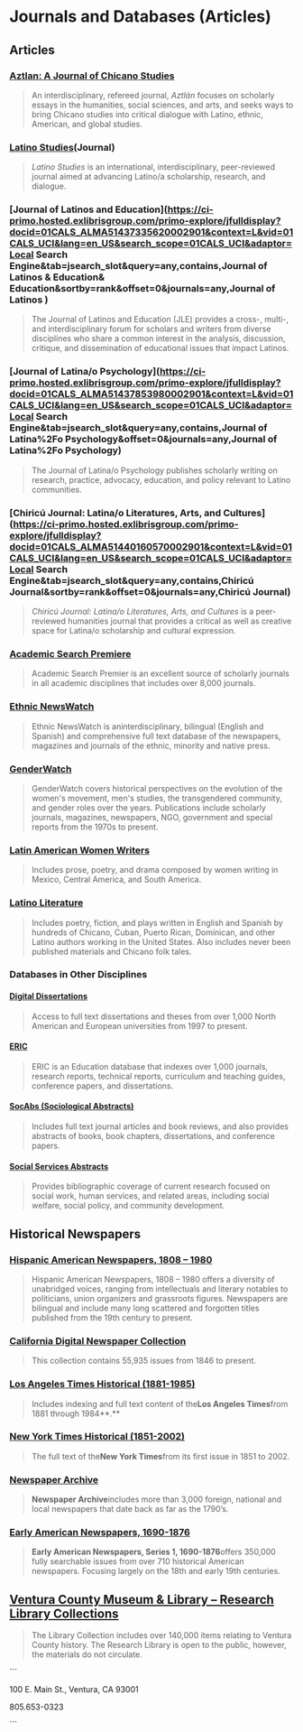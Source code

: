 # Journals and Databases \(Articles\)

## Articles

### [Aztlan: A Journal of Chicano Studies](http://www.ingentaconnect.com.summit.csuci.edu:2048/content/csrc/aztlan)

> An interdisciplinary, refereed journal, _Aztlán_ focuses on scholarly essays in the humanities, social sciences, and arts, and seeks ways to bring Chicano studies into critical dialogue with Latino, ethnic, American, and global studies.

### [Latino Studies](http://search.proquest.com.summit.csuci.edu:2048/publication/43954)\(Journal\)

> _Latino Studies_ is an international, interdisciplinary, peer-reviewed journal aimed at advancing Latino/a scholarship, research, and dialogue.

### [Journal of Latinos and Education](https://ci-primo.hosted.exlibrisgroup.com/primo-explore/jfulldisplay?docid=01CALS_ALMA51437335620002901&context=L&vid=01CALS_UCI&lang=en_US&search_scope=01CALS_UCI&adaptor=Local Search Engine&tab=jsearch_slot&query=any,contains,Journal of Latinos & Education& Education&sortby=rank&offset=0&journals=any,Journal of Latinos )

> The Journal of Latinos and Education \(JLE\) provides a cross-, multi-, and interdisciplinary forum for scholars and writers from diverse disciplines who share a common interest in the analysis, discussion, critique, and dissemination of educational issues that impact Latinos.

### [Journal of Latina/o Psychology](https://ci-primo.hosted.exlibrisgroup.com/primo-explore/jfulldisplay?docid=01CALS_ALMA51437853980002901&context=L&vid=01CALS_UCI&lang=en_US&search_scope=01CALS_UCI&adaptor=Local Search Engine&tab=jsearch_slot&query=any,contains,Journal of Latina%2Fo Psychology&offset=0&journals=any,Journal of Latina%2Fo Psychology)

> The Journal of Latina/o Psychology publishes scholarly writing on research, practice, advocacy, education, and policy relevant to Latino communities.

### [Chiricú Journal: Latina/o Literatures, Arts, and Cultures](https://ci-primo.hosted.exlibrisgroup.com/primo-explore/jfulldisplay?docid=01CALS_ALMA51440160570002901&context=L&vid=01CALS_UCI&lang=en_US&search_scope=01CALS_UCI&adaptor=Local Search Engine&tab=jsearch_slot&query=any,contains,Chiricú Journal&sortby=rank&offset=0&journals=any,Chiricú Journal)

> _Chiricú Journal: Latina/o Literatures, Arts, and Cultures_ is a peer-reviewed humanities journal that provides a critical as well as creative space for Latina/o scholarship and cultural expression.

### [Academic Search Premiere](http://summit.csuci.edu:2048/login?url=http://search.ebscohost.com/login.aspx?authtype=ip,uid&profile=ehost&defaultdb=aph)

> Academic Search Premier is an excellent source of scholarly journals in all academic disciplines that includes over 8,000 journals.

### [Ethnic NewsWatch](http://summit.csuci.edu:2048/login?url=http://proquest.umi.com/pqdweb?RQT=306&TS=1058457987&DBId=14398#sform)

> Ethnic NewsWatch is aninterdisciplinary, bilingual \(English and Spanish\) and comprehensive full text database of the newspapers, magazines and journals of the ethnic, minority and native press.

### [GenderWatch](http://summit.csuci.edu:2048/login?url=http://proquest.umi.com/pqdweb?RQT=306&TS=1058457987&DBId=14397#sform)

> GenderWatch covers historical perspectives on the evolution of the women's movement, men's studies, the transgendered community, and gender roles over the years. Publications include scholarly journals, magazines, newspapers, NGO, government and special reports from the 1970s to present.

### [Latin American Women Writers](http://summit.csuci.edu:2048/login?url=http://lit.alexanderstreet.com/laww/)

> Includes prose, poetry, and drama composed by women writing in Mexico, Central America, and South America.

### [Latino Literature](http://summit.csuci.edu:2048/login?url=http://lit.alexanderstreet.com/lali/)

> Includes poetry, fiction, and plays written in English and Spanish by hundreds of Chicano, Cuban, Puerto Rican, Dominican, and other Latino authors working in the United States. Also includes never been published materials and Chicano folk tales.

### Databases in Other Disciplines

#### [Digital Dissertations](http://summit.csuci.edu:2048/login?url=http://proquest.umi.com/pqdweb?RQT=306&TS=1058457987&DBId=G647#sform)

> Access to full text dissertations and theses from over 1,000 North American and European universities from 1997 to present.

#### [ERIC](http://summit.csuci.edu:2048/login?url=http://search.ebscohost.com/login.aspx?authtype=ip,uid&profile=ehost&defaultdb=eric)

> ERIC is an Education database that indexes over 1,000 journals, research reports, technical reports, curriculum and teaching guides, conference papers, and dissertations.

#### [SocAbs \(Sociological Abstracts\)](http://summit.csuci.edu:2048/login?url=http://www.csa.com/htbin/dbrng.cgi?username=islands&access=islands25&db=socioabs-set-c)

> Includes full text journal articles and book reviews, and also provides abstracts of books, book chapters, dissertations, and conference papers.

#### [Social Services Abstracts](http://summit.csuci.edu:2048/login?url=http://www.csa.com/htbin/dbrng.cgi?username=islands&access=islands25&db=ssa-set-c)

> Provides bibliographic coverage of current research focused on social work, human services, and related areas, including social welfare, social policy, and community development.

## Historical Newspapers

### [Hispanic American Newspapers, 1808 – 1980](http://summit.csuci.edu:2048/login?url=http://infoweb.newsbank.com/?db=EANX&d_collections=EANASP)

> Hispanic American Newspapers, 1808 – 1980 offers a diversity of unabridged voices, ranging from intellectuals and literary notables to politicians, union organizers and grassroots figures. Newspapers are bilingual and include many long scattered and forgotten titles published from the 19th century to present.

### [California Digital Newspaper Collection](http://cdnc.ucr.edu/cdnc)

> This collection contains 55,935 issues from 1846 to present.

### [Los Angeles Times Historical \(1881-1985\)](http://summit.csuci.edu:2048/login?url=http://proquest.umi.com/pqdweb?RQT=306&TS=1058457987&DBId=6861#sform)

> Includes indexing and full text content of the**Los Angeles Times**from 1881 through 1984**.**

### [New York Times Historical \(1851-2002\)](http://summit.csuci.edu:2048/login?url=http://proquest.umi.com/pqdweb?RQT=306&TS=1058457987&DBId=6861#sform)

> The full text of the**New York Times**from its first issue in 1851 to 2002.

### [Newspaper Archive](http://summit.csuci.edu:2048/login?url=http://access.Newspaperarchive.com)

> **Newspaper Archive**includes more than 3,000 foreign, national and local newspapers that date back as far as the 1790’s.

### [Early American Newspapers, 1690-1876](http://summit.csuci.edu:2048/login?url=http://infoweb.newsbank.com/iw-search/we/HistArchive?p_product=EANX&p_action=timeframes&p_theme=ahnp&p_nbid=B56S50IJMTE4MTY4MTExNi42OTIxNTM6MToxMzoyMDkuMTI5LjExNS4y&p_clear_search=&s_search_type=timeframes&s_category=none&d_refprod=EANX&s_browseRef=)

> **Early American Newspapers, Series 1, 1690-1876**offers 350,000 fully searchable issues from over 710 historical American newspapers. Focusing largely on the 18th and early 19th centuries.

## [Ventura County Museum & Library – Research Library Collections](http://venturamuseum.org/research-library/)

> The Library Collection includes over 140,000 items relating to Ventura County history. The Research Library is open to the public, however, the materials do not circulate.

\`\`\`

100 E. Main St., Ventura, CA 93001

805.653-0323

\`\`\`

